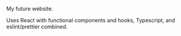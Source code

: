 My future website.

Uses React with functional components and hooks, Typescript, and eslint/prettier combined.
